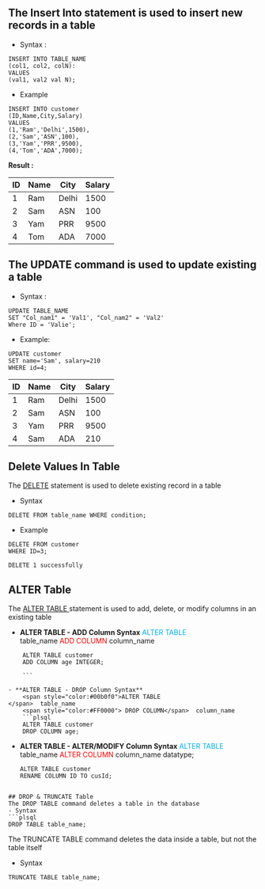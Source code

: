 ## The Insert Into statement is used to insert new records in a table

- Syntax :
```plsql
INSERT INTO TABLE_NAME
(col1, col2, colN):
VALUES
(val1, val2 val N);
```
- Example
```plsql
INSERT INTO customer
(ID,Name,City,Salary)
VALUES
(1,'Ram','Delhi',1500),
(2,'Sam','ASN',100),
(3,'Yam','PRR',9500),
(4,'Tom','ADA',7000);
```

**Result :**

| ID  | Name | City  | Salary |
| --- | ---- | ----- | ------ |
| 1   | Ram  | Delhi | 1500   |
| 2   | Sam  | ASN   | 100    |
| 3   | Yam  | PRR   | 9500   |
| 4   | Tom  | ADA   | 7000   |

## The UPDATE command is used to update  existing a table
- Syntax :
```plsql
UPDATE TABLE_NAME
SET "Col_nam1" = 'Val1', "Col_nam2" = 'Val2'
Where ID = 'Valie';
```
- Example:
```plsql
UPDATE customer
SET name='Sam', salary=210
WHERE id=4;
```

| ID  | Name | City  | Salary |
| --- | ---- | ----- | ------ |
| 1   | Ram  | Delhi | 1500   |
| 2   | Sam  | ASN   | 100    |
| 3   | Yam  | PRR   | 9500   |
| 4   | Sam  | ADA   | 210    |

## Delete Values In Table 

The <ins>DELETE</ins> statement is used to delete existing record in a table
- Syntax
```plsql
DELETE FROM table_name WHERE condition;
```
- Example
```plsql
DELETE FROM customer
WHERE ID=3;
```
```output
DELETE 1 successfully
```

## ALTER Table

The <ins> ALTER TABLE </ins> statement is used to add, delete, or modify columns in an existing table
- **ALTER TABLE - ADD Column Syntax**
	<span style="color:#00b0f0">ALTER TABLE  
</span>  table_name
	<span style="color:#FF0000">ADD COLUMN</span>  column_name

```plsql
	ALTER TABLE customer
	ADD COLUMN age INTEGER;
	
	```

- **ALTER TABLE - DROP Column Syntax**
	<span style="color:#00b0f0">ALTER TABLE  
</span>  table_name
	<span style="color:#FF0000"> DROP COLUMN</span>  column_name
	```plsql
	ALTER TABLE customer
	DROP COLUMN age;
```
	
	
-  **ALTER TABLE - ALTER/MODIFY Column Syntax**
	<span style="color:#00b0f0">ALTER TABLE  
</span>  table_name
	<span style="color:#FF0000">ALTER COLUMN</span>  column_name datatype;
	```plsql
	ALTER TABLE customer
	RENAME COLUMN ID TO cusId;
```

## DROP & TRUNCATE Table
The DROP TABLE command deletes a table in the database 
- Syntax
```plsql
DROP TABLE table_name;
```

The TRUNCATE TABLE command deletes the data inside a table, but not the table itself
- Syntax 
```plsql
TRUNCATE TABLE table_name;
```
